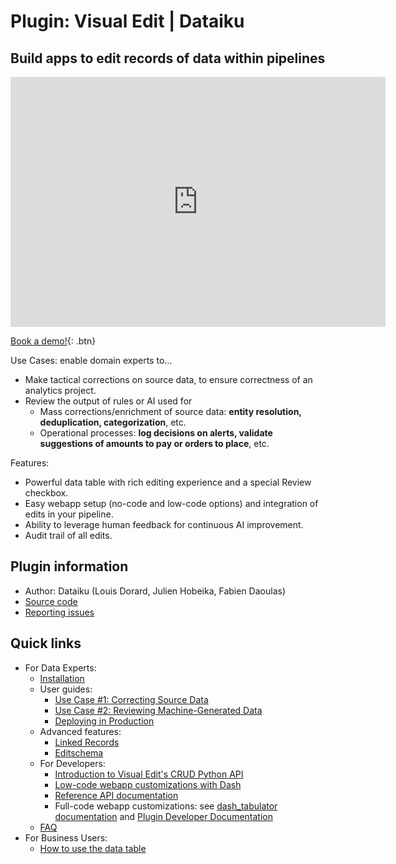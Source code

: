 # Plugin: Visual Edit | Dataiku

## Build apps to edit records of data within pipelines

<iframe src="https://www.loom.com/embed/7b79e45e755544f8baf1ff3ed1bf60ee" frameborder="0" webkitallowfullscreen="" mozallowfullscreen="" allowfullscreen="" style="height: 400px; width: 600px"></iframe>

[Book a demo!](https://calendar.google.com/calendar/u/0/appointments/schedules/AcZssZ1cgQ-IQ2k2eJMm6mUrZxabQgtPSSwaZ9TgNcHcnaUDvrqfweAkf-B7xzZbTSNyYeSRc2smgLbp){: .btn}

Use Cases: enable domain experts to...

* Make tactical corrections on source data, to ensure correctness of an analytics project.
* Review the output of rules or AI used for
  * Mass corrections/enrichment of source data: **entity resolution, deduplication, categorization**, etc.
  * Operational processes: **log decisions on alerts, validate suggestions of amounts to pay or orders to place**, etc.

Features:

* Powerful data table with rich editing experience and a special Review checkbox.
* Easy webapp setup (no-code and low-code options) and integration of edits in your pipeline.
* Ability to leverage human feedback for continuous AI improvement.
* Audit trail of all edits.

## Plugin information

* Author: Dataiku (Louis Dorard, Julien Hobeika, Fabien Daoulas)
* [Source code](https://github.com/dataiku/dss-visual-edit/)
* [Reporting issues](https://github.com/dataiku/dss-visual-edit/issues)

## Quick links

* For Data Experts:
  * [Installation](install-plugin)
  * User guides:
    * [Use Case #1: Correcting Source Data](get-started)
    * [Use Case #2: Reviewing Machine-Generated Data](reviewing)
    * [Deploying in Production](deploy)
  * Advanced features:
    * [Linked Records](linked-records)
    * [Editschema](editschema)
  * For Developers:
    * [Introduction to Visual Edit's CRUD Python API](https://github.com/dataiku/dss-visual-edit/blob/master/docs/CRUD_example_usage.ipynb)
    * [Low-code webapp customizations with Dash](dash-examples)
    * [Reference API documentation]([backend/](https://dataiku.github.io/dss-visual-edit/backend/#DataEditor))
    * Full-code webapp customizations: see [dash_tabulator documentation](https://github.com/dataiku/dss-visual-edit/blob/master/dash_tabulator/README.md) and [Plugin Developer Documentation](https://github.com/dataiku/dss-visual-edit/blob/master/dss-plugin-visual-edit/README.md)
  * [FAQ](faq)
* For Business Users:
  * [How to use the data table](data-table-features)
